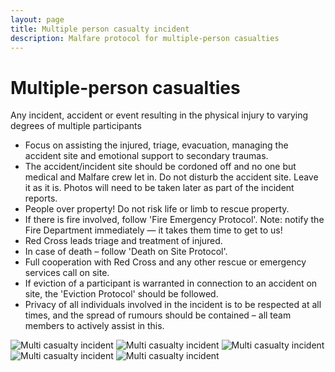 ```yaml
---
layout: page
title: Multiple person casualty incident
description: Malfare protocol for multiple-person casualties
---
```

# Multiple-person casualties

Any incident, accident or event resulting in the physical injury
to varying degrees of multiple participants

- Focus on assisting the injured, triage, evacuation, managing the
    accident site and emotional support to secondary traumas.
- The accident/incident site should be cordoned off and no one but
    medical and Malfare crew let in. Do not disturb the accident site.
    Leave it as it is. Photos will need to be taken later as part of
    the incident reports.
- People over property! Do not risk life or limb to rescue property.
- If there is fire involved, follow 'Fire Emergency Protocol'. Note:
    notify the Fire Department immediately &mdash; it takes them time
    to get to us!
- Red Cross leads triage and treatment of injured.
- In case of death &ndash; follow 'Death on Site Protocol'.
- Full cooperation with Red Cross and any other rescue or emergency
    services call on site.
- If eviction of a participant is warranted in connection to an
    accident on site, the 'Eviction Protocol' should be followed.
- Privacy of all individuals involved in the incident is to be
    respected at all times, and the spread of rumours should be
    contained &ndash; all team members to actively assist in this.


![Multi casualty incident](img/mcic-1.png "multi-person casualty incident 1")
![Multi casualty incident](img/mcic-2.png "multi-person casualty incident 2")
![Multi casualty incident](img/mcic-3.png "multi-person casualty incident 3")
![Multi casualty incident](img/mcic-4.png "multi-person casualty incident 4")
![Multi casualty incident](img/mcic-5.png "multi-person casualty incident 5")

­­­
